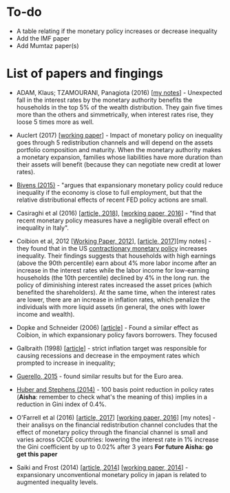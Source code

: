 # To-do

* A table relating if the monetary policy increases or decrease inequality
* Add the IMF paper
* Add Mumtaz paper(s)

# List of papers and fingings

* ADAM, Klaus; TZAMOURANI, Panagiota (2016) [[my notes](https://github.com/aishameriane/msc-economics/edit/master/Thesis/Study/Lit%20Review/distributional-conseq-asset-prices.md)] - Unexpected fall in the interest rates by the monetary authority benefits the households in the top 5% of the wealth distribution. They gain five times more than the others and simmetrically, when interest rates rise, they loose 5 times more as well.

* Auclert (2017) [[working paper](http://www.nber.org/papers/w23451)] - Impact of monetary policy on inequality goes through 5 redistribution channels and will depend on the assets portfolio composition and maturity. When the monetary authority makes a monetary expansion, families whose liabilities have more duration than their assets will benefit (because they can negotiate new credit at lower rates). 

* [Bivens (2015)](https://www.brookings.edu/wp-content/uploads/2016/06/Josh_Bivens_Inequality_FINAL.pdf) - "argues that expansionary monetary policy could reduce inequality if the economy is close to full employment, but that the relative distributional effects of recent FED policy actions are small.

* Casiraghi et al (2016) [[article, 2018](https://www.sciencedirect.com/science/article/pii/S0261560617302292)], [[working paper, 2016](https://www.bancaditalia.it/pubblicazioni/temi-discussione/2016/2016-1077/en_tema_1077.pdf)] - "find that recent monetary policy measures have a negligible overall effect on inequality in Italy".

* Coibion et al, 2012 [[Working Paper, 2012](http://www.nber.org/papers/w18170)], [[article, 2017](https://www.sciencedirect.com/science/article/pii/S0304393217300466)][my notes] - they found that in the US [contractionary monetary policy](https://www.investopedia.com/terms/c/contractionary-policy.asp) increases inequality. Their findings suggests that households with high earnings (above the 90th percentile) earn about 4% more labor income after an increase in the interest rates while the labor income for low-earning households (the 10th percentile) declined by 4% in the long run. the policy of diminishing interest rates increased the asset prices (which benefited the shareholders). At the same time, when the interest rates are lower, there are an increase in inflation rates, which penalize the individuals with more liquid assets (in general, the ones with lower income and wealth).

* Dopke and Schneider (2006) [[article](https://onlinelibrary.wiley.com/doi/full/10.1162/jeea.2006.4.2-3.493)] - Found a similar effect as Coibion, in which expansionary policy favors borrowers. They focused

* Galbraith (1998) [[article](https://njfac.org/index.php/with-economic-inequality-for-all/)] - strict inflation target was responsible for causing recessions and decrease in the empoyment rates which prompted to increase in inequality;

* [Guerello, 2015](https://www.sciencedirect.com/science/article/pii/S0261560617302280) - found similar results but for the Euro area.

* [Huber and Stephens (2014)](https://academic.oup.com/ser/article-abstract/12/2/245/1666588) - 100 basis point reduction in policy rates (**Aisha**: remember to check what's the meaning of this) implies in a reduction in Gini index of 0.4%.

* O'Farrell et al (2016) [[article, 2017](https://onlinelibrary.wiley.com/doi/full/10.1111/infi.12108)] [[working paper, 2016](https://www.oecd-ilibrary.org/economics/monetary-policy-and-inequality_5jm2hz2x9hxr-en)] [my notes] - their analisys on the financial redistribution channel concludes that the effect of monetary policy through the financial channel is small and varies across OCDE countries: lowering the interest rate in 1% increase the Gini coefficient by up to 0.02% after 3 years **For future Aisha: go get this paper** 

* Saiki and Frost (2014) [[article, 2014](https://www.tandfonline.com/doi/abs/10.1080/00036846.2014.962229)] [[working paper, 2014](https://www.dnb.nl/binaries/Working%20Paper%20423_tcm46-307334.pdf)] - expansionary unconventional monetary policy in japan is related to augmented inequality levels.
